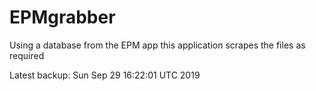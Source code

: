# EPMgrabber
Using a database from the EPM app this application scrapes the files as required


Latest backup: Sun Sep 29 16:22:01 UTC 2019
